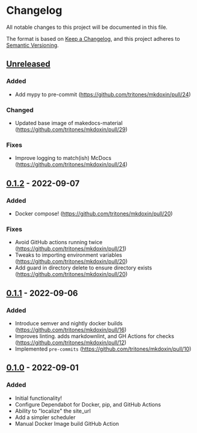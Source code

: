 <!-- markdownlint-configure-file { "MD024": { "siblings_only": true } } -->

# Changelog

All notable changes to this project will be documented in this file.

The format is based on [Keep a Changelog](https://keepachangelog.com/en/1.0.0/),
and this project adheres to [Semantic Versioning](https://semver.org/spec/v2.0.0.html).

## [Unreleased]

### Added

-   Add mypy to pre-commit (<https://github.com/tritones/mkdoxin/pull/24>)

### Changed

-   Updated base image of makedocs-material (<https://github.com/tritones/mkdoxin/pull/29>)

### Fixes

-   Improve logging to match(ish) McDocs (<https://github.com/tritones/mkdoxin/pull/24>)

## [0.1.2] - 2022-09-07

### Added

-   Docker compose! (<https://github.com/tritones/mkdoxin/pull/20>)

### Fixes

-   Avoid GitHub actions running twice (<https://github.com/tritones/mkdoxin/pull/21>)
-   Tweaks to importing environment variables (<https://github.com/tritones/mkdoxin/pull/20>)
-   Add guard in directory delete to ensure directory exists (<https://github.com/tritones/mkdoxin/pull/20>)

## [0.1.1] - 2022-09-06

### Added

-   Introduce semver and nightly docker builds (<https://github.com/tritones/mkdoxin/pull/16>)
-   Improves linting. adds markdownlint, and GH Actions for checks (<https://github.com/tritones/mkdoxin/pull/12>)
-   Implemented `pre-commits` (<https://github.com/tritones/mkdoxin/pull/10>)

## [0.1.0] - 2022-09-01

### Added

-   Initial functionality!
-   Configure Dependabot for Docker, pip, and GitHub Actions
-   Ability to "localize" the site_url
-   Add a simpler scheduler
-   Manual Docker Image build GitHub Action

<!-- Release Links -->

[unreleased]: https://github.com/tritones/mkdoxin/compare/v0.1.2...HEAD
[0.1.2]: https://github.com/tritones/mkdoxin/releases/tag/v0.1.2
[0.1.1]: https://github.com/tritones/mkdoxin/releases/tag/v0.1.1
[0.1.0]: https://github.com/tritones/mkdoxin/releases/tag/v0.1.0
